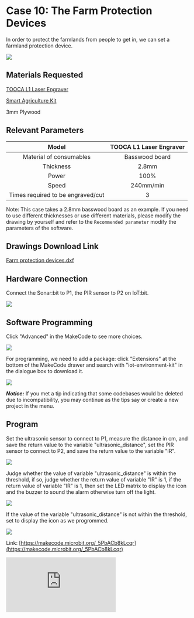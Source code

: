 ﻿---
sidebar_position: 20
sidebar_label: The Farm Protection Devices
---

# Case 10: The Farm Protection Devices



In order to protect the farmlands from people to get in, we can set a farmland protection device.

![](https://wiki-media-ef.oss-cn-hongkong.aliyuncs.com//images/tooca-laser-1-case-10-01.png)

## Materials Requested

[TOOCA L1 Laser Engraver](https://www.elecfreaks.com/elecfreaks-tooca-l1-laser-engraver-10w.html)

[Smart Agriculture Kit](https://www.elecfreaks.com/micro-bit-smart-agriculture-kit-without-micro-bit-board.html)

3mm Plywood

## Relevant Parameters

|Model|TOOCA L1 Laser Engraver|
|:-------:|:-------:|
|Material of consumables|Basswood board|
|Thickness|2.8mm|
|Power|100%|
|Speed|240mm/min|
|Times required to be engraved/cut|3|

Note: This case takes a 2.8mm basswood board as an example. If you need to use different thicknesses or use different materials, please modify the drawing by yourself and refer to the `Recommended parameter` modify the parameters of the software.

## Drawings Download Link

[Farm protection devices.dxf](https://minhaskamal.github.io/DownGit/#/home?url=https://github.com/elecfreaks/learn-en/blob/master/tooca-laser-1/file/Cutting/farmland-protection-device/farmland-protection-device.dxf)


## Hardware Connection


Connect the Sonar:bit to P1, the PIR sensor to P2 on IoT:bit.

![](https://wiki-media-ef.oss-cn-hongkong.aliyuncs.com//images/tooca-laser-1-case-10-02.png)

## Software Programming



Click "Advanced" in the MakeCode to see more choices.

![](https://wiki-media-ef.oss-cn-hongkong.aliyuncs.com//images/tooca-laser-1-case-10-03.png)

For programming, we need to add a package: click "Extensions" at the bottom of the MakeCode drawer and search with "iot-environment-kit" in the dialogue box to download it.

![](https://wiki-media-ef.oss-cn-hongkong.aliyuncs.com//images/tooca-laser-1-case-10-04.png)

***Notice:*** If you met a tip indicating that some codebases would be deleted due to incompatibility, you may continue as the tips say or create a new project in the menu.

## Program


Set the ultrasonic sensor to connect to P1, measure the distance in cm, and save the return value to the variable "ultrasonic_distance", set the PIR sensor to connect to P2, and save the return value to the variable "IR".

![](https://wiki-media-ef.oss-cn-hongkong.aliyuncs.com//images/tooca-laser-1-case-10-05.png)

Judge whether the value of variable "ultrasonic_distance" is within the threshold, if so, judge whether the return value of variable "IR" is 1, if the return value of variable "IR" is 1, then set the LED matrix to display the icon and the buzzer to sound the alarm otherwise turn off the light.

![](https://wiki-media-ef.oss-cn-hongkong.aliyuncs.com//images/tooca-laser-1-case-10-06.png)

If the value of the variable "ultrasonic_distance" is not within the threshold, set to display the icon as we progrommed.

![](https://wiki-media-ef.oss-cn-hongkong.aliyuncs.com//images/tooca-laser-1-case-10-07.png)

Link: [https://makecode.microbit.org/_5PbACb8kLcqr](https://makecode.microbit.org/_5PbACb8kLcqr)

<div
    style={{
        position: 'relative',
        paddingBottom: '60%',
        overflow: 'hidden',
    }}
>
    <iframe
        src="https://makecode.microbit.org/_5PbACb8kLcqr"
        frameborder="0"
        sandbox="allow-popups allow-forms allow-scripts allow-same-origin"
        style={{
            position: 'absolute',
            width: '100%',
            height: '100%',
        }}
    />
</div>

## Results

When someone approaches the farmland, the farmland protection device will display the icon and sound an alarm to warn others to stay away.

## Effect Show

![](https://wiki-media-ef.oss-cn-hongkong.aliyuncs.com//images/tooca-laser-1-case-10-01.png)

![](https://wiki-media-ef.oss-cn-hongkong.aliyuncs.com//images/tooca-laser-1-case-10-08.png)
